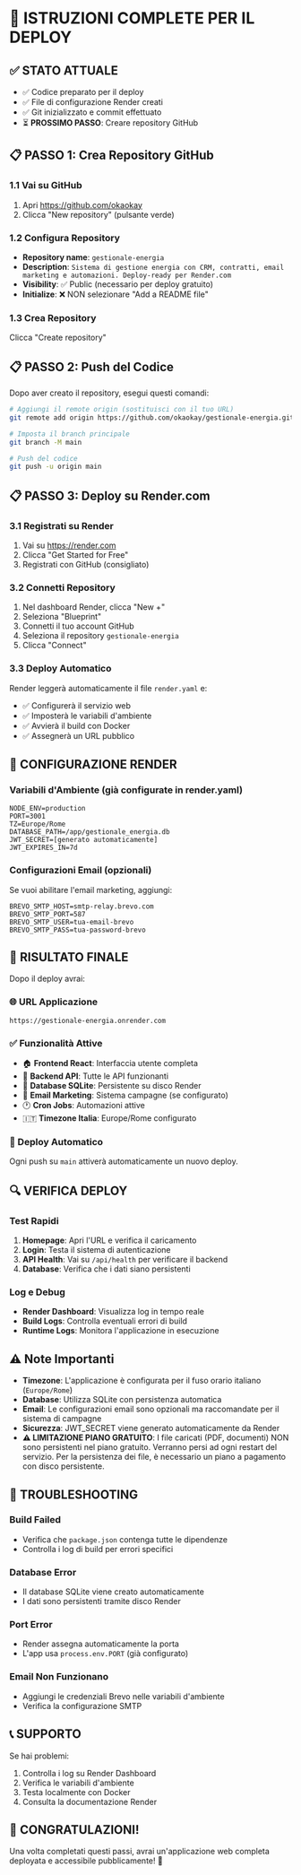 # 🚀 ISTRUZIONI COMPLETE PER IL DEPLOY

## ✅ STATO ATTUALE
- ✅ Codice preparato per il deploy
- ✅ File di configurazione Render creati
- ✅ Git inizializzato e commit effettuato
- ⏳ **PROSSIMO PASSO**: Creare repository GitHub

## 📋 PASSO 1: Crea Repository GitHub

### 1.1 Vai su GitHub
1. Apri https://github.com/okaokay
2. Clicca "New repository" (pulsante verde)

### 1.2 Configura Repository
- **Repository name**: `gestionale-energia`
- **Description**: `Sistema di gestione energia con CRM, contratti, email marketing e automazioni. Deploy-ready per Render.com`
- **Visibility**: ✅ Public (necessario per deploy gratuito)
- **Initialize**: ❌ NON selezionare "Add a README file"

### 1.3 Crea Repository
Clicca "Create repository"

## 📋 PASSO 2: Push del Codice

Dopo aver creato il repository, esegui questi comandi:

```bash
# Aggiungi il remote origin (sostituisci con il tuo URL)
git remote add origin https://github.com/okaokay/gestionale-energia.git

# Imposta il branch principale
git branch -M main

# Push del codice
git push -u origin main
```

## 📋 PASSO 3: Deploy su Render.com

### 3.1 Registrati su Render
1. Vai su https://render.com
2. Clicca "Get Started for Free"
3. Registrati con GitHub (consigliato)

### 3.2 Connetti Repository
1. Nel dashboard Render, clicca "New +"
2. Seleziona "Blueprint"
3. Connetti il tuo account GitHub
4. Seleziona il repository `gestionale-energia`
5. Clicca "Connect"

### 3.3 Deploy Automatico
Render leggerà automaticamente il file `render.yaml` e:
- ✅ Configurerà il servizio web
- ✅ Imposterà le variabili d'ambiente
- ✅ Avvierà il build con Docker
- ✅ Assegnerà un URL pubblico

## 🔧 CONFIGURAZIONE RENDER

### Variabili d'Ambiente (già configurate in render.yaml)
```
NODE_ENV=production
PORT=3001
TZ=Europe/Rome
DATABASE_PATH=/app/gestionale_energia.db
JWT_SECRET=[generato automaticamente]
JWT_EXPIRES_IN=7d
```

### Configurazioni Email (opzionali)
Se vuoi abilitare l'email marketing, aggiungi:
```
BREVO_SMTP_HOST=smtp-relay.brevo.com
BREVO_SMTP_PORT=587
BREVO_SMTP_USER=tua-email-brevo
BREVO_SMTP_PASS=tua-password-brevo
```

## 🎯 RISULTATO FINALE

Dopo il deploy avrai:

### 🌐 URL Applicazione
```
https://gestionale-energia.onrender.com
```

### ✅ Funzionalità Attive
- 🏠 **Frontend React**: Interfaccia utente completa
- 🔧 **Backend API**: Tutte le API funzionanti
- 💾 **Database SQLite**: Persistente su disco Render
- 📧 **Email Marketing**: Sistema campagne (se configurato)
- 🕐 **Cron Jobs**: Automazioni attive
- 🇮🇹 **Timezone Italia**: Europe/Rome configurato

### 🔄 Deploy Automatico
Ogni push su `main` attiverà automaticamente un nuovo deploy.

## 🔍 VERIFICA DEPLOY

### Test Rapidi
1. **Homepage**: Apri l'URL e verifica il caricamento
2. **Login**: Testa il sistema di autenticazione
3. **API Health**: Vai su `/api/health` per verificare il backend
4. **Database**: Verifica che i dati siano persistenti

### Log e Debug
- **Render Dashboard**: Visualizza log in tempo reale
- **Build Logs**: Controlla eventuali errori di build
- **Runtime Logs**: Monitora l'applicazione in esecuzione

## ⚠️ Note Importanti

- **Timezone**: L'applicazione è configurata per il fuso orario italiano (`Europe/Rome`)
- **Database**: Utilizza SQLite con persistenza automatica
- **Email**: Le configurazioni email sono opzionali ma raccomandate per il sistema di campagne
- **Sicurezza**: JWT_SECRET viene generato automaticamente da Render
- **⚠️ LIMITAZIONE PIANO GRATUITO**: I file caricati (PDF, documenti) NON sono persistenti nel piano gratuito. Verranno persi ad ogni restart del servizio. Per la persistenza dei file, è necessario un piano a pagamento con disco persistente.

## 🚨 TROUBLESHOOTING

### Build Failed
- Verifica che `package.json` contenga tutte le dipendenze
- Controlla i log di build per errori specifici

### Database Error
- Il database SQLite viene creato automaticamente
- I dati sono persistenti tramite disco Render

### Port Error
- Render assegna automaticamente la porta
- L'app usa `process.env.PORT` (già configurato)

### Email Non Funzionano
- Aggiungi le credenziali Brevo nelle variabili d'ambiente
- Verifica la configurazione SMTP

## 📞 SUPPORTO

Se hai problemi:
1. Controlla i log su Render Dashboard
2. Verifica le variabili d'ambiente
3. Testa localmente con Docker
4. Consulta la documentazione Render

## 🎉 CONGRATULAZIONI!

Una volta completati questi passi, avrai un'applicazione web completa deployata e accessibile pubblicamente! 🚀